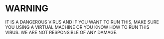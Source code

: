 # WARNING
IT IS A DANGEROUS VIRUS AND IF YOU WANT TO RUN THIS, MAKE SURE YOU USING A VIRTUAL MACHINE OR YOU KNOW HOW TO RUN THIS VIRUS. WE ARE NOT RESPONSIBLE OF ANY DAMAGE.
